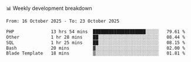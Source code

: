 📊 Weekly development breakdown
<!--START_SECTION:waka-->

```txt
From: 16 October 2025 - To: 23 October 2025

PHP              13 hrs 54 mins  ████████████████████░░░░░   79.61 %
Other            1 hr 28 mins    ██░░░░░░░░░░░░░░░░░░░░░░░   08.44 %
SQL              1 hr 25 mins    ██░░░░░░░░░░░░░░░░░░░░░░░   08.15 %
Bash             20 mins         ▓░░░░░░░░░░░░░░░░░░░░░░░░   02.00 %
Blade Template   18 mins         ▒░░░░░░░░░░░░░░░░░░░░░░░░   01.81 %
```

<!--END_SECTION:waka-->
